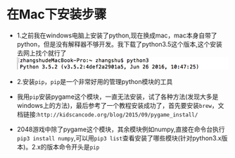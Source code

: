 # 在Mac下安装步骤

* 1.之前我在windows电脑上安装了python,现在换成mac，mac本身自带了python，但是没有解释器不够开发。我下载了python3.5这个版本,这个安装去网上找个就行了
  ![](/assets/command.png)
* 2.安装`pip`，`pip`是一个非常好用的管理python模块的工具

* 我用`pip`安装pygame这个模块，一直无法安装，试了各种方法\(发现大多是windows上的方法\)，最后参考了一个教程安装成功了，首先要安装`brew`，文档链接:`http://kidscancode.org/blog/2015/09/pygame_install/`

* 2048游戏中除了pygame这个模块，其余模块例如numpy,直接在命令台执行`pip3 install numpy`,可以用`pip3 list`查看安装了哪些模块\(针对python3.x版本\)。2.x的版本命令开头是`pip`


